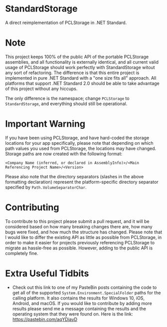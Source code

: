 # StandardStorage
A direct reimplementation of PCLStorage in .NET Standard. 

# Note
This project keeps 100% of the public API of the portable PCLStorage assemblies, and all functionality is externally identical, and all current valid usage of PCLStorage should work perfectly with StandardStorage witout any sort of refactoring. 
The difference is that this entire project is implemented in pure .NET Standard with a "one size fits all" approach. 
All platforms that support .NET Standard 2.0 should be able to take advantage of this project without any hiccups.

The only difference is the namespace; change `PCLStorage` to `StandardStorage`, and everything should still be operational.

# Important Warning
If you have been using PCLStorage, and have hard-coded the storage locations for your app specifically, please note that depending on which path values you used from PCLStorage, the locations may have changed.
Storage paths are now created with the following format:

    <Company Name (inferred, or declared in AssemblyInfo)>/<Main Referencing Project Name>/<Version>

Please also note that the directory separators (slashes in the above formatting declaration) represent the platform-specific directory separator specified by `Path.VolumeSeparatorChar`.

# Contributing
To contribute to this project please submit a pull request, and it will be considered based on how many breaking changes there are, how many bugs were fixed, and how much the structure has changed. Please note that I would like to differ the existing API as little as possible from PCLStorage, in order to make it easier for projects previously referencing PCLStorage to migrate as hassle-free as possible. However, adding to the public API is completely fine.

# Extra Useful Tidbits
 - Check out this link to one of my PasteBin posts containing the code to get all of the supported `System.Environment.SpecialFolder` paths for the calling platform. It also contains the results for Windows 10, iOS, Android, and macOS. If you would like to contribute by adding more results please send me a message containing the results and the operating system that they were found on. Here is the link: https://pastebin.com/aqYDiayD
